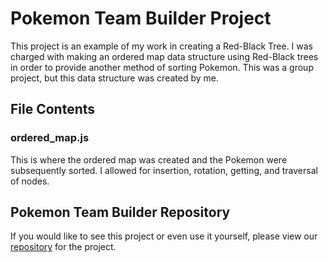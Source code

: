 # Pokemon Team Builder Project
This project is an example of my work in creating a Red-Black Tree. I was charged with making an ordered map data structure using Red-Black trees in order to provide another method of sorting Pokemon. This was a group project, but this data structure was created by me.

## File Contents
### ordered_map.js
This is where the ordered map was created and the Pokemon were subsequently sorted. I allowed for insertion, rotation, getting, and traversal of nodes.

## Pokemon Team Builder Repository
If you would like to see this project or even use it yourself, please view our [repository](https://github.com/jonana-split/Pokemon_Team_Builder) for the project.
